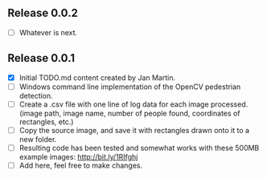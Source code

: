 ## Release 0.0.2
- [ ] Whatever is next.

## Release 0.0.1
- [x] Initial TODO.md content created by Jan Martin.
- [ ] Windows command line implementation of the OpenCV pedestrian detection.
- [ ] Create a .csv file with one line of log data for each image processed.  
(image path, image name, number of people found, coordinates of rectangles, etc.)
- [ ] Copy the source image, and save it with rectangles drawn onto it to a new folder.
- [ ] Resulting code has been tested and somewhat works with these 500MB example images: http://bit.ly/1RIfghj
- [ ] Add here, feel free to make changes.
